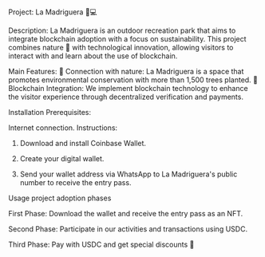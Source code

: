 Project: La Madriguera 🌿💻

Description:
La Madriguera is an outdoor recreation park that aims to integrate blockchain adoption with a focus on sustainability. 
This project combines nature 🌳 with technological innovation, allowing visitors to interact with and learn about the use of blockchain.

Main Features:
🌱 Connection with nature: La Madriguera is a space that promotes environmental conservation with more than 1,500 trees planted.
🔗 Blockchain Integration: We implement blockchain technology to enhance the visitor experience through decentralized verification and payments.

Installation
Prerequisites:

Internet connection.
Instructions:

1. Download and install Coinbase Wallet.

2. Create your digital wallet.

3. Send your wallet address via WhatsApp to La Madriguera's public number to receive the entry pass.

Usage
project adoption phases

  First Phase: Download the wallet and receive the entry pass as an NFT.

  Second Phase: Participate in our activities and transactions using USDC.

  Third Phase: Pay with USDC and get special discounts 🎉
